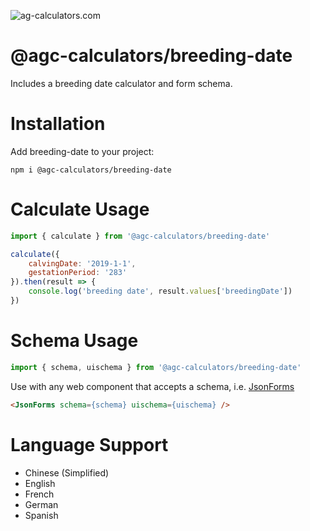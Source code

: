 ![ag-calculators.com](https://agc-calculators.github.io/images/calculator-banner.png)

# @agc-calculators/breeding-date

Includes a breeding date calculator and form schema.

# Installation

Add breeding-date to your project:
```
npm i @agc-calculators/breeding-date
```

# Calculate Usage
```javascript
import { calculate } from '@agc-calculators/breeding-date'

calculate({
    calvingDate: '2019-1-1',
    gestationPeriod: '283'
}).then(result => {
    console.log('breeding date', result.values['breedingDate'])
})
```

# Schema Usage
```javascript
import { schema, uischema } from '@agc-calculators/breeding-date'
```

Use with any web component that accepts a schema, i.e. [JsonForms](https://jsonforms.io/)
```html
<JsonForms schema={schema} uischema={uischema} />
```

# Language Support
- Chinese (Simplified)
- English
- French
- German
- Spanish


